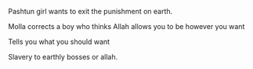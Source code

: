 Pashtun girl wants to exit the punishment on earth.

Molla corrects a boy who thinks Allah allows you to be however you want 

Tells you what you should want

Slavery to earthly bosses or allah.